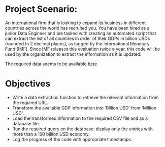 # Project Scenario: 
An international firm that is looking to expand its business in different countries across the world has recruited you. 
You have been hired as a junior Data Engineer and are tasked with creating an automated script that can extract the list of all countries in order of their GDPs in billion USDs (rounded to 2 decimal places), 
as logged by the International Monetary Fund (IMF). Since IMF releases this evaluation twice a year, this code will be used by the organization to extract the information as it is updated.

The required data seems to be available [here]('https://web.archive.org/web/20230902185326/https://en.wikipedia.org/wiki/List_of_countries_by_GDP_%28nominal%29')

# Objectives
- Write a data extraction function to retrieve the relevant information from the required URL.
- Transform the available GDP information into 'Billion USD' from 'Million USD'.
- Load the transformed information to the required CSV file and as a database file.
- Run the required query on the database: display only the entries with more than a 100 billion USD economy.
- Log the progress of the code with appropriate timestamps.
